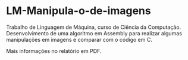 # LM-Manipula-o-de-imagens
Trabalho de Linguagem de Máquina, curso de Ciência da Computação. Desenvolvimento de uma algoritmo em Assembly para realizar algumas manipulações em imagens e comparar com o código em C.

Mais informações no relatório em PDF.
